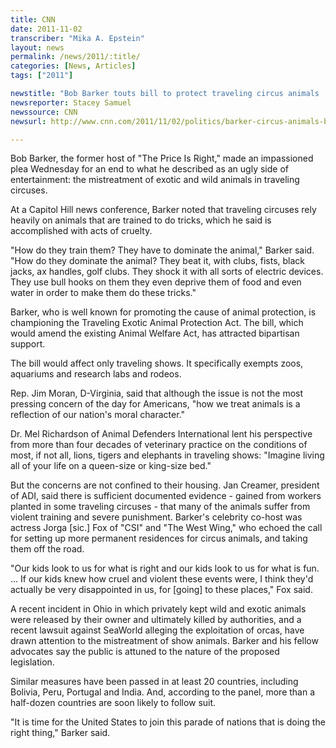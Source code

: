 ```yaml
---
title: CNN
date: 2011-11-02
transcriber: "Mika A. Epstein"
layout: news
permalink: /news/2011/:title/
categories: [News, Articles]
tags: ["2011"]

newstitle: "Bob Barker touts bill to protect traveling circus animals  "
newsreporter: Stacey Samuel
newssource: CNN
newsurl: http://www.cnn.com/2011/11/02/politics/barker-circus-animals-bill/

---
```


Bob Barker, the former host of "The Price Is Right," made an impassioned plea Wednesday for an end to what he described as an ugly side of entertainment: the mistreatment of exotic and wild animals in traveling circuses.

At a Capitol Hill news conference, Barker noted that traveling circuses rely heavily on animals that are trained to do tricks, which he said is accomplished with acts of cruelty.

"How do they train them? They have to dominate the animal," Barker said. "How do they dominate the animal? They beat it, with clubs, fists, black jacks, ax handles, golf clubs. They shock it with all sorts of electric devices. They use bull hooks on them they even deprive them of food and even water in order to make them do these tricks."

Barker, who is well known for promoting the cause of animal protection, is championing the Traveling Exotic Animal Protection Act. The bill, which would amend the existing Animal Welfare Act, has attracted bipartisan support.

The bill would affect only traveling shows. It specifically exempts zoos, aquariums and research labs and rodeos.

Rep. Jim Moran, D-Virginia, said that although the issue is not the most pressing concern of the day for Americans, "how we treat animals is a reflection of our nation's moral character."

Dr. Mel Richardson of Animal Defenders International lent his perspective from more than four decades of veterinary practice on the conditions of most, if not all, lions, tigers and elephants in traveling shows: "Imagine living all of your life on a queen-size or king-size bed."

But the concerns are not confined to their housing. Jan Creamer, president of ADI, said there is sufficient documented evidence - gained from workers planted in some traveling circuses - that many of the animals suffer from violent training and severe punishment.
Barker's celebrity co-host was actress Jorga [sic.] Fox of "CSI" and "The West Wing," who echoed the call for setting up more permanent residences for circus animals, and taking them off the road.

"Our kids look to us for what is right and our kids look to us for what is fun. ... If our kids knew how cruel and violent these events were, I think they'd actually be very disappointed in us, for [going] to these places," Fox said.

A recent incident in Ohio in which privately kept wild and exotic animals were released by their owner and ultimately killed by authorities, and a recent lawsuit against SeaWorld alleging the exploitation of orcas, have drawn attention to the mistreatment of show animals. Barker and his fellow advocates say the public is attuned to the nature of the proposed legislation.

Similar measures have been passed in at least 20 countries, including Bolivia, Peru, Portugal and India. And, according to the panel, more than a half-dozen countries are soon likely to follow suit.

"It is time for the United States to join this parade of nations that is doing the right thing," Barker said.
